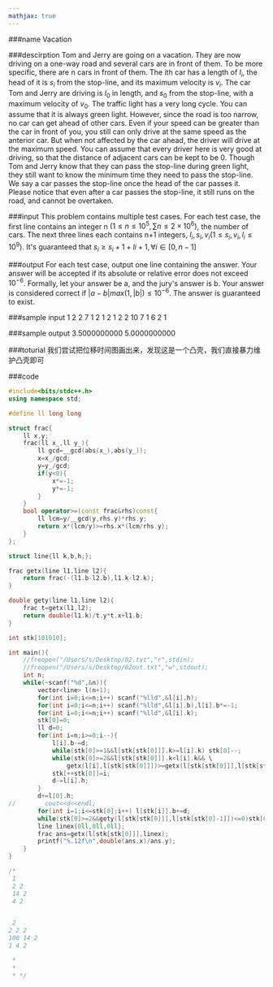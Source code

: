 ```yaml
---
mathjax: true
---
```


###name
Vacation

###descirption
Tom and Jerry are going on a vacation. They are now driving on a one-way road and several cars are in front of them. To be more specific, there are n cars in front of them. The ith car has a length of $l_i$, the head of it is $s_i$ from the stop-line, and its maximum velocity is $v_i$. The car Tom and Jerry are driving is $l_0$ in length, and $s_0$ from the stop-line, with a maximum velocity of $v_0$.
The traffic light has a very long cycle. You can assume that it is always green light. However, since the road is too narrow, no car can get ahead of other cars. Even if your speed can be greater than the car in front of you, you still can only drive at the same speed as the anterior car. But when not affected by the car ahead, the driver will drive at the maximum speed. You can assume that every driver here is very good at driving, so that the distance of adjacent cars can be kept to be 0.
Though Tom and Jerry know that they can pass the stop-line during green light, they still want to know the minimum time they need to pass the stop-line. We say a car passes the stop-line once the head of the car passes it.
Please notice that even after a car passes the stop-line, it still runs on the road, and cannot be overtaken.

<!---more-->

###input
This problem contains multiple test cases.
For each test case, the first line contains an integer n $(1≤n≤10^5,∑n≤2×10^6)$, the number of cars.
The next three lines each contains n+1 integers, $l_i,s_i,v_i (1≤s_i,v_i,l_i≤10^9)$. It's guaranteed that $s_i≥s_i+1+li+1,∀i∈[0,n−1]$
 
###output
For each test case, output one line containing the answer. Your answer will be accepted if its absolute or relative error does not exceed $10^{−6}$.
Formally, let your answer be a, and the jury's answer is b. Your answer is considered correct if $|a−b|max(1,|b|)≤10^{−6}$.
The answer is guaranteed to exist.

###sample input
1
2 2
7 1
2 1
2
1 2 2
10 7 1
6 2 1

###sample output
3.5000000000
5.0000000000
 
###toturial
我们尝试把位移时间图画出来，发现这是一个凸壳，我们直接暴力维护凸壳即可

###code
```cpp
#include<bits/stdc++.h>
using namespace std;

#define ll long long

struct frac{
    ll x,y;
    frac(ll x_,ll y_){
        ll gcd=__gcd(abs(x_),abs(y_));
        x=x_/gcd;
        y=y_/gcd;
        if(y<0){
            x*=-1;
            y*=-1;
        }
    }
    bool operator>=(const frac&rhs)const{
        ll lcm=y/__gcd(y,rhs.y)*rhs.y;
        return x*(lcm/y)>=rhs.x*(lcm/rhs.y);
    }
};

struct line{ll k,b,h;};

frac getx(line l1,line l2){
    return frac(-(l1.b-l2.b),l1.k-l2.k);
}

double gety(line l1,line l2){
    frac t=getx(l1,l2);
    return double(l1.k)/t.y*t.x+l1.b;
}

int stk[101010];

int main(){
    //freopen("/Users/s/Desktop/02.txt","r",stdin);
    //freopen("/Users/s/Desktop/02out.txt","w",stdout);
    int n;
    while(~scanf("%d",&n)){
        vector<line> l(n+1);
        for(int i=0;i<=n;i++) scanf("%lld",&l[i].h);
        for(int i=0;i<=n;i++) scanf("%lld",&l[i].b),l[i].b*=-1;
        for(int i=0;i<=n;i++) scanf("%lld",&l[i].k);
        stk[0]=0;
        ll d=0;
        for(int i=n;i>=0;i--){
            l[i].b-=d;
            while(stk[0]>=1&&l[stk[stk[0]]].k>=l[i].k) stk[0]--;
            while(stk[0]>=2&&l[stk[stk[0]]].k<l[i].k&& \
                getx(l[i],l[stk[stk[0]]])>=getx(l[stk[stk[0]]],l[stk[stk[0]-1]])) stk[0]--;
            stk[++stk[0]]=i;
            d-=l[i].h;
        }
        d+=l[0].h;
//        cout<<d<<endl;
        for(int i=1;i<=stk[0];i++) l[stk[i]].b+=d;
        while(stk[0]>=2&&gety(l[stk[stk[0]]],l[stk[stk[0]-1]])<=0)stk[0]--;
        line linex{0ll,0ll,0ll};
        frac ans=getx(l[stk[stk[0]]],linex);
        printf("%.12f\n",double(ans.x)/ans.y);
    }
}

/*
 1
 2 2
 14 2
 4 2


 2
2 2 2
100 14 2
1 4 2

 *
 *
 * */
```

